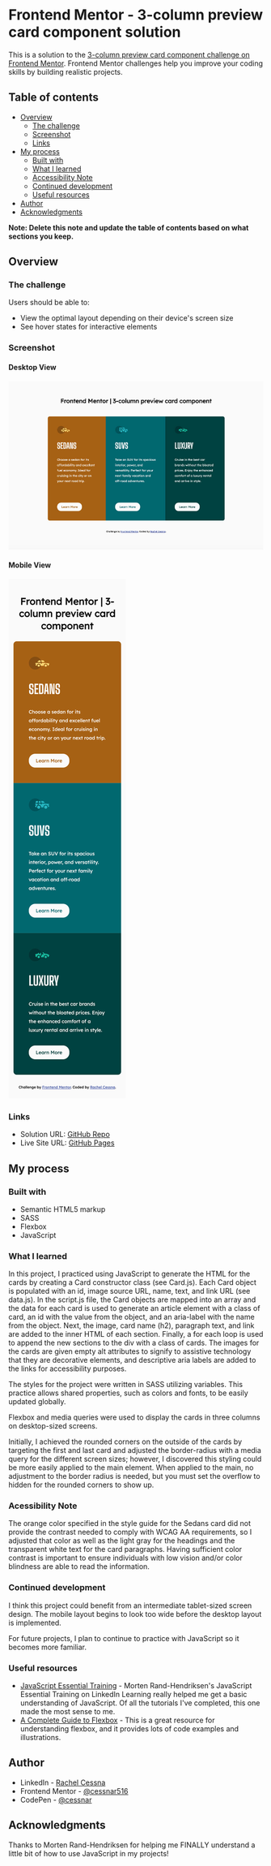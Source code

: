 # Frontend Mentor - 3-column preview card component solution

This is a solution to the [3-column preview card component challenge on Frontend Mentor](https://www.frontendmentor.io/challenges/3column-preview-card-component-pH92eAR2-). Frontend Mentor challenges help you improve your coding skills by building realistic projects. 

## Table of contents

- [Overview](#overview)
  - [The challenge](#the-challenge)
  - [Screenshot](#screenshot)
  - [Links](#links)
- [My process](#my-process)
  - [Built with](#built-with)
  - [What I learned](#what-i-learned)
  - [Accessibility Note](#accessibility-note)
  - [Continued development](#continued-development)
  - [Useful resources](#useful-resources)
- [Author](#author)
- [Acknowledgments](#acknowledgments)

**Note: Delete this note and update the table of contents based on what sections you keep.**

## Overview

### The challenge

Users should be able to:

- View the optimal layout depending on their device's screen size
- See hover states for interactive elements

### Screenshot

#### Desktop View

![](./images/screenshot-desktop.jpg)

#### Mobile View

![](./images/screenshot-mobile.jpg)

### Links

- Solution URL: [GitHub Repo](https://github.com/cessnar516/FM-3-col-card-component)
- Live Site URL: [GitHub Pages](https://cessnar516.github.io/FM-3-col-card-component/)

## My process

### Built with

- Semantic HTML5 markup
- SASS
- Flexbox
- JavaScript

### What I learned

In this project, I practiced using JavaScript to generate the HTML for the cards by creating a Card constructor class (see Card.js). Each Card object is populated with an id, image source URL, name, text, and link URL (see data.js). In the script.js file, the Card objects are mapped into an array and the data for each card is used to generate an article element with a class of card, an id with the value from the object, and an aria-label with the name from the object. Next, the image, card name (h2), paragraph text, and link are added to the inner HTML of each section. Finally, a for each loop is used to append the new sections to the div with a class of cards. The images for the cards are given empty alt attributes to signify to assistive technology that they are decorative elements, and descriptive aria labels are added to the links for accessibility purposes. 

The styles for the project were written in SASS utilizing variables. This practice allows shared properties, such as colors and fonts, to be easily updated globally. 

Flexbox and media queries were used to display the cards in three columns on desktop-sized screens. 

Initially, I achieved the rounded corners on the outside of the cards by targeting the first and last card and adjusted the border-radius with a media query for the different screen sizes; however, I discovered this styling could be more easily applied to the main element. When applied to the main, no adjustment to the border radius is needed, but you must set the overflow to hidden for the rounded corners to show up. 

### Acessibility Note

The orange color specified in the style guide for the Sedans card did not provide the contrast needed to comply with WCAG AA requirements, so I adjusted that color as well as the light gray for the headings and the transparent white text for the card paragraphs. Having sufficient color contrast is important to ensure individuals with low vision and/or color blindness are able to read the information. 

### Continued development

I think this project could benefit from an intermediate tablet-sized screen design. The mobile layout begins to look too wide before the desktop layout is implemented. 

For future projects, I plan to continue to practice with JavaScript so it becomes more familiar. 

### Useful resources

- [JavaScript Essential Training](https://www.linkedin.com/learning-login/share?account=76264346&forceAccount=false&redirect=https%3A%2F%2Fwww.linkedin.com%2Flearning%2Fjavascript-essential-training%3Ftrk%3Dshare_ent_url%26shareId%3DG25io%252FWLQ3iZbvHtQu5A9A%253D%253D) - Morten Rand-Hendriksen's JavaScript Essential Training on LinkedIn Learning really helped me get a basic understanding of JavaScript. Of all the tutorials I've completed, this one made the most sense to me. 
- [A Complete Guide to Flexbox](https://css-tricks.com/snippets/css/a-guide-to-flexbox/) - This is a great resource for understanding flexbox, and it provides lots of code examples and illustrations. 

## Author

- LinkedIn - [Rachel Cessna](https://www.linkedin.com/in/rachelacessna/)
- Frontend Mentor - [@cessnar516](https://www.frontendmentor.io/profile/cessnar516)
- CodePen - [@cessnar](https://codepen.io/cessnar)

## Acknowledgments

Thanks to Morten Rand-Hendriksen for helping me FINALLY understand a little bit of how to use JavaScript in my projects!
